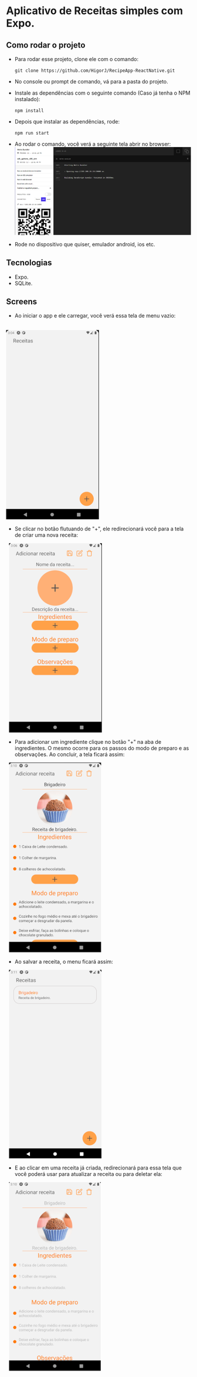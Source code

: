 # Aplicativo de Receitas simples com Expo.

## Como rodar o projeto
  - Para rodar esse projeto, clone ele com o comando:
    ```
    git clone https://github.com/HigorJ/RecipeApp-ReactNative.git
    ```

  - No console ou prompt de comando, vá para a pasta do projeto.

  - Instale as dependências com o seguinte comando (Caso já tenha o NPM instalado):
    ```
    npm install
    ```

  - Depois que instalar as dependências, rode: 
    ```
    npm run start
    ```

  - Ao rodar o comando, você verá a seguinte tela abrir no browser:
  ![expo](doc-images/expo.png)

  - Rode no dispositivo que quiser, emulador android, ios etc.

## Tecnologias
  - Expo.
  - SQLite.
  
## Screens
  - Ao iniciar o app e ele carregar, você verá essa tela de menu vazio:


  &nbsp;  
  ![empty-menu](doc-images/empty-menu.png)

  - Se clicar no botão flutuando de "+", ele redirecionará você para a tela de criar uma nova receita:


  &nbsp;
  ![empty-recipe](doc-images/empty-recipe.png)

  - Para adicionar um ingrediente clique no botão "+" na aba de ingredientes. O mesmo ocorre para os passos do modo de preparo e as observações. Ao concluir, a tela ficará assim:


  &nbsp; 
  ![recipe](doc-images/recipe.png)

  - Ao salvar a receita, o menu ficará assim:


  &nbsp;
  ![recipe](doc-images/menu.png)

  - E ao clicar em uma receita já criada, redirecionará para essa tela que você poderá usar para atualizar a receita ou para deletar ela:


  &nbsp;
  ![stored-recipe](doc-images/stored-recipe.png)
